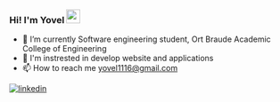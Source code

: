 <h3>
  Hi! I'm Yovel <img src="https://media.giphy.com/media/hvRJCLFzcasrR4ia7z/giphy.gif" width="25px">
</h3>

- 🌱 I’m currently Software engineering student, Ort Braude Academic College of Engineering
- 👀 I'm instrested in develop website and applications
- 📫 How to reach me yovel1116@gmail.com


<a href="https://www.linkedin.com/in/yovel-katz-401960254?utm_source=share&utm_campaign=share_via&utm_content=profile&utm_medium=ios_app" target="_blank">
  <img src=https://img.shields.io/badge/linkedin-%231E77B5.svg?&style=for-the-badge&logo=linkedin&logoColor=white alt=linkedin style="margin-bottom: 5px;" />
</a>